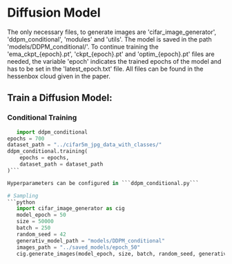 # Diffusion Model
The only necessary files, to generate images are 'cifar_image_generator', 'ddpm_conditional', 'modules' and 'utils'. The model is saved in the path 'models/DDPM_conditional/'. To continue training the 'ema_ckpt_{epoch}.pt', 'ckpt_{epoch}.pt' and 'optim_{epoch}.pt' files are needed, the variable 'epoch' indicates the trained epochs of the model and has to be set in the 'latest_epoch.txt' file. All files can be found in the hessenbox cloud given in the paper.

## Train a Diffusion Model:
### Conditional Training
```python
   import ddpm_conditional
epochs = 700
dataset_path = "../cifar5m_jpg_data_with_classes/"
ddpm_conditional.training(
    epochs = epochs, 
    dataset_path = dataset_path
)```

Hyperparameters can be configured in ```ddpm_conditional.py```

# Sampling
```python
   import cifar_image_generator as cig
   model_epoch = 50
   size = 50000
   batch = 250
   random_seed = 42
   generativ_model_path = "models/DDPM_conditional"
   images_path = "../saved_models/epoch_50"
   cig.generate_images(model_epoch, size, batch, random_seed, generativ_model_path, images_path)
```
